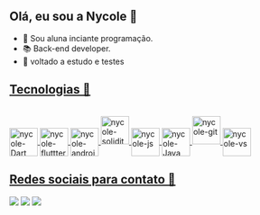 ## Olá, eu sou a Nycole 🖖

- 📖 Sou aluna inciante programação.
- 📚 Back-end developer.
- 🌺 voltado a estudo e testes 

 <div>
  <a href= "https://www.linkedin.com/in/nycole-pio-rodrigues-908b08260/">
  <a href= "mailto:nycolepio244@gmail.com">
  </div> 
  
  ## Tecnologias  📙
  <div style="display: inline_block"><br>
    <img align="center" alt="nycole-Dart" height="50" width="50"  img src="https://cdn.jsdelivr.net/gh/devicons/devicon/icons/dart/dart-plain-wordmark.svg" />        
    <img align="center" alt="nycole-fluttter" height="50" width="50" img src="https://cdn.jsdelivr.net/gh/devicons/devicon/icons/flutter/flutter-original.svg" / >   
  <img align= "center" alt="nycole-android" height="50" width="50" img src="https://cdn.jsdelivr.net/gh/devicons/devicon/icons/android/android-plain-wordmark.svg" />
   <img align= "center " alt="nycole-solidity" height="50" width="50" img src="https://cdn.jsdelivr.net/gh/devicons/devicon/icons/solidity/solidity-plain.svg" />  
   <img align="center" alt="nycole-js" height="50" width="50" img src="https://cdn.jsdelivr.net/gh/devicons/devicon/icons/javascript/javascript-original.svg"/>
   <img align="center" alt="nycole-Java" heigth="50" width="50" img src="https://cdn.jsdelivr.net/gh/devicons/devicon/icons/java/java-original.svg" />    
       <img align= "center " alt="nycole-git" height="50" width="50"  img src="https://cdn.jsdelivr.net/gh/devicons/devicon/icons/git/git-original.svg" />    
       <img align= "center" alt= "nycole-vs" height="50" width="50" img src="https://cdn.jsdelivr.net/gh/devicons/devicon/icons/vscode/vscode-original.svg" />          
    </div>
   
  ## Redes sociais para contato 📰
   
  <div>
    <a href= "https://www.linkedin.com/in/nycole-pio-rodrigues-908b08260/" target="_blank"><img src="https://img.shields.io/badge/-LinkedIn-%230077B5?style=for-the-badge&logo=linkedin&logoColor=white" target="_blank"></a>
   <a href= "mailto:nycolepio244@gmail.com" target= "_blank"><img src="https://img.shields.io/badge/-Gmail-%23333?style=for-the-badge&logo=gmail&logoColor=white" target="_blank"></a>
   <a href= "https://www.instagram.com/nycole_pio00/"  target="_blank"><img src="https://img.shields.io/badge/-Instagram-%23E4405F?style=for-the-badge&logo=instagram&logoColor=white" target="_blank"></a>
  
   
     
  </div>
